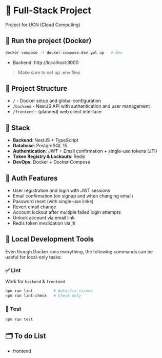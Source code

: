 # 🚀 Full-Stack Project

Project for UCN (Cloud Computing)

## 🐳 Run the project (Docker)

```bash
docker compose -f docker-compose.dev.yml up   # Dev
```

- Backend: http://localhost:3000

> Make sure to set up .env files

## 📁 Project Structure

- `/` - Docker setup and global configuration
- `/backend` - NestJS API with authentication and user management
- `/frontend` - (planned) web client interface

## 📌 Stack

- **Backend**: NestJS + TypeScript
- **Database**: PostgreSQL 15
- **Authentication**: JWT + Email confirmation + single-use tokens (JTI)
- **Token Registry & Lockouts**: Redis
- **DevOps**: Docker + Docker Compose

## 🔑 Auth Features

- User registration and login with JWT sessions
- Email confirmation (on signup and when changing email)
- Password reset (with single-use links)
- Revert email change
- Account lockout after multiple failed login attempts
- Unlock account via email link
- Redis token invalidation via jti

## 🧪 Local Development Tools

Even though Docker runs everything, the following commands can be useful for local-only tasks:

### ✅ Lint

Work for `backend` & `frontend`

```bash
npm run lint         # Auto-fix issues
npm run lint:check   # Check only
```

### 🧪 Test

```bash
npm run test
```

## 🗂️ To do List

- frontend
